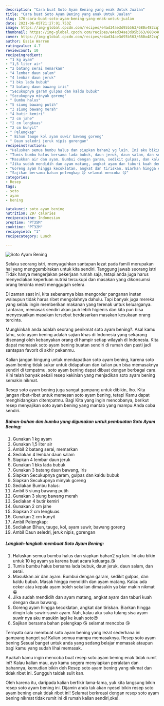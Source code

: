 ```yaml
---
description: "Cara buat Soto Ayam Bening yang enak Untuk Jualan"
title: "Cara buat Soto Ayam Bening yang enak Untuk Jualan"
slug: 176-cara-buat-soto-ayam-bening-yang-enak-untuk-jualan
date: 2021-06-05T21:27:01.753Z
image: https://img-global.cpcdn.com/recipes/e4ad34ae3d95b563/680x482cq70/soto-ayam-bening-foto-resep-utama.jpg
thumbnail: https://img-global.cpcdn.com/recipes/e4ad34ae3d95b563/680x482cq70/soto-ayam-bening-foto-resep-utama.jpg
cover: https://img-global.cpcdn.com/recipes/e4ad34ae3d95b563/680x482cq70/soto-ayam-bening-foto-resep-utama.jpg
author: Essie Warren
ratingvalue: 4.7
reviewcount: 10
recipeingredient:
- "1 kg ayam"
- "1,5 liter air"
- "2 batang serai memarkan"
- "4 lembar daun salam"
- "4 lembar daun jeruk"
- "1 bks lada bubuk"
- "3 batang daun bawang iris"
- "Secukupnya garam gulpas dan kaldu bubuk"
- "Secukupnya minyak goreng"
- " Bumbu halus"
- "5 siung bawang putih"
- "3 siung bawang merah"
- "4 butir kemiri"
- "2 cm jahe"
- "2 cm lengkuas"
- "2 cm kunyit"
- " Pelengkap"
- " Bihun tauge kol ayam suwir bawang goreng"
- " Daun seledri jeruk nipis gorengan"
recipeinstructions:
- "Haluskan semua bumbu halus dan siapkan bahan2 yg lain. Ini aku bikin untuk 10 kg ayam ya karena buat acara keluarga.😘"
- "Tumis bumbu halus bersama lada bubuk, daun jeruk, daun salam, dan serai."
- "Masukkan air dan ayam. Bumbui dengan garam, sedikit gulpas, dan kaldu bubuk. Masak hingga mendidih dan ayam matang. Kalau ada ceker atau kepala ayam boleh sekalian dimasukin ya biar makin nikmat😀"
- "Jika sudah mendidih dan ayam matang, angkat ayam dan taburi kuah dengan daun bawang."
- "Goreng ayam hingga kecoklatan, angkat dan tiriskan. Biarkan hingga dingin lalu suwir-suwir ayam. Nah, kalau aku suka tulang sisa ayam suwir nya aku masukin lagi ke kuah soto😍"
- "Sajikan bersama bahan pelengkap 😘 selamat mencoba 😘"
categories:
- Resep
tags:
- soto
- ayam
- bening

katakunci: soto ayam bening 
nutrition: 297 calories
recipecuisine: Indonesian
preptime: "PT35M"
cooktime: "PT32M"
recipeyield: "1"
recipecategory: Lunch

---
```



![Soto Ayam Bening](https://img-global.cpcdn.com/recipes/e4ad34ae3d95b563/680x482cq70/soto-ayam-bening-foto-resep-utama.jpg)

Selaku seorang istri, menyuguhkan santapan lezat pada famili merupakan hal yang menggembirakan untuk kita sendiri. Tanggung jawab seorang istri Tidak hanya mengerjakan pekerjaan rumah saja, tetapi anda juga harus menyediakan keperluan nutrisi tercukupi dan masakan yang dikonsumsi orang tercinta mesti menggugah selera.

Di zaman  saat ini, kita sebenarnya bisa mengorder panganan instan walaupun tidak harus ribet mengolahnya dahulu. Tapi banyak juga mereka yang selalu ingin memberikan makanan yang terenak untuk keluarganya. Lantaran, memasak sendiri akan jauh lebih higienis dan kita pun bisa menyesuaikan masakan tersebut berdasarkan masakan kesukaan orang tercinta. 



Mungkinkah anda adalah seorang penikmat soto ayam bening?. Asal kamu tahu, soto ayam bening adalah sajian khas di Indonesia yang sekarang disenangi oleh kebanyakan orang di hampir setiap wilayah di Indonesia. Kita dapat memasak soto ayam bening buatan sendiri di rumah dan pasti jadi santapan favorit di akhir pekanmu.

Kalian jangan bingung untuk mendapatkan soto ayam bening, karena soto ayam bening tidak sukar untuk didapatkan dan kalian pun bisa memasaknya sendiri di tempatmu. soto ayam bening dapat dibuat dengan berbagai cara. Kini telah banyak sekali resep kekinian yang menjadikan soto ayam bening semakin nikmat.

Resep soto ayam bening juga sangat gampang untuk dibikin, lho. Kita jangan ribet-ribet untuk memesan soto ayam bening, tetapi Kamu dapat menghidangkan ditempatmu. Bagi Kita yang ingin mencobanya, berikut resep menyajikan soto ayam bening yang mantab yang mampu Anda coba sendiri.

<!--inarticleads1-->

##### Bahan-bahan dan bumbu yang digunakan untuk pembuatan Soto Ayam Bening:

1. Gunakan 1 kg ayam
1. Gunakan 1,5 liter air
1. Ambil 2 batang serai, memarkan
1. Sediakan 4 lembar daun salam
1. Siapkan 4 lembar daun jeruk
1. Gunakan 1 bks lada bubuk
1. Gunakan 3 batang daun bawang, iris
1. Siapkan Secukupnya garam, gulpas dan kaldu bubuk
1. Siapkan Secukupnya minyak goreng
1. Sediakan  Bumbu halus:
1. Ambil 5 siung bawang putih
1. Gunakan 3 siung bawang merah
1. Sediakan 4 butir kemiri
1. Gunakan 2 cm jahe
1. Siapkan 2 cm lengkuas
1. Gunakan 2 cm kunyit
1. Ambil  Pelengkap:
1. Sediakan  Bihun, tauge, kol, ayam suwir, bawang goreng
1. Ambil  Daun seledri, jeruk nipis, gorengan




<!--inarticleads2-->

##### Langkah-langkah membuat Soto Ayam Bening:

1. Haluskan semua bumbu halus dan siapkan bahan2 yg lain. Ini aku bikin untuk 10 kg ayam ya karena buat acara keluarga.😘
1. Tumis bumbu halus bersama lada bubuk, daun jeruk, daun salam, dan serai.
1. Masukkan air dan ayam. Bumbui dengan garam, sedikit gulpas, dan kaldu bubuk. Masak hingga mendidih dan ayam matang. Kalau ada ceker atau kepala ayam boleh sekalian dimasukin ya biar makin nikmat😀
1. Jika sudah mendidih dan ayam matang, angkat ayam dan taburi kuah dengan daun bawang.
1. Goreng ayam hingga kecoklatan, angkat dan tiriskan. Biarkan hingga dingin lalu suwir-suwir ayam. Nah, kalau aku suka tulang sisa ayam suwir nya aku masukin lagi ke kuah soto😍
1. Sajikan bersama bahan pelengkap 😘 selamat mencoba 😘




Ternyata cara membuat soto ayam bening yang lezat sederhana ini gampang banget ya! Kalian semua mampu memasaknya. Resep soto ayam bening Sesuai banget untuk anda yang sedang belajar memasak ataupun bagi kamu yang sudah lihai memasak.

Apakah kamu ingin mencoba buat resep soto ayam bening enak tidak rumit ini? Kalau kalian mau, ayo kamu segera menyiapkan peralatan dan bahannya, kemudian bikin deh Resep soto ayam bening yang nikmat dan tidak ribet ini. Sungguh taidak sulit kan. 

Oleh karena itu, daripada kalian berfikir lama-lama, yuk kita langsung bikin resep soto ayam bening ini. Dijamin anda tak akan nyesel bikin resep soto ayam bening enak tidak ribet ini! Selamat berkreasi dengan resep soto ayam bening nikmat tidak rumit ini di rumah kalian sendiri,oke!.


